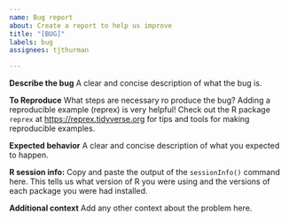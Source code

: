 ```yaml
---
name: Bug report
about: Create a report to help us improve
title: "[BUG]"
labels: bug
assignees: tjthurman

---
```


**Describe the bug**
A clear and concise description of what the bug is.

**To Reproduce**
What steps are necessary ro produce the bug? Adding a reproducible example (reprex) is very helpful! Check out the R package `reprex` at <https://reprex.tidyverse.org> for tips and tools for making reproducible examples. 

**Expected behavior**
A clear and concise description of what you expected to happen.

**R session info:**
Copy and paste the output of the `sessionInfo()` command here. This tells us what version of R you were using and the versions of each package you were had installed. 

**Additional context**
Add any other context about the problem here.
